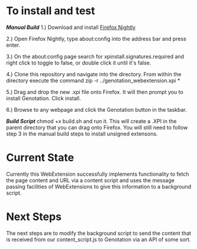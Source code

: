 To install and test
===================



***Manual Build***
1.) Download and install [Firefox Nightly](https://nightly.mozilla.org/)

2.) Open Firefox Nightly, type about:config into the address bar and press enter.

3.) On the about:config page search for xpinstall.signatures.required and right click to toggle to false, or double click it until it's false.

4.) Clone this repository and navigate into the directory. From within the directory execute the command zip -r ../genotation_webextension.xpi *

5.) Drag and drop the new .xpi file onto Firefox. It will then prompt you to install Genotation. Click install.

6.) Browse to any webpage and click the Genotation button in the taskbar.

***Build Script***
chmod +x build.sh and run it. This will create a .XPI in the parent directory that you can drag onto Firefox. You will still need to follow step 3 in the manual build steps to install unsigned extensons.

Current State
=============
Currently this WebExtension successfully implements functionality to fetch the page content and URL via a content script and uses the message passing facilities of WebExtensions to give this information to a background script.

Next Steps
=============
The next steps are to modify the background script to send the content that is received from our content_script.js to Genotation via an API of some sort.


